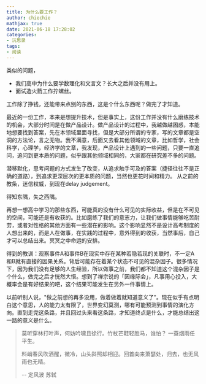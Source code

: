 ```yaml
---
title: 为什么要工作？
author: chiechie
mathjax: true
date: 2021-06-18 17:28:02
categories: 
- 沉思录
tags:
- 阅读
---
```


类似的问题， 

- 我们高中为什么要学数理化和文言文？长大之后并没有用上。
- 面试造火箭工作拧螺丝。

工作除了挣钱，还能带来点别的东西，这是个什么东西呢？做完了才知道。

最近的一份工作，本来是想提升技术，但是事实上，这份工作并没有什么磨练技术的机会，大部分时间是在做产品设计。做产品设计的过程中，我越做越困惑，本能地想要找到答案，先在本领域里面寻找，但是大部分所谓的专家，写的文章都是空洞的方法论，言之无物。我不满意，后面又去看其他领域的文章，比如哲学，社会科学，心理学，经济学的文章，我发现，产品设计上遇到的一些问题，只要一直追问，追问到更本质的问题，似乎跟其他领域相同的，大家都在研究差不多的问题。

潜移默化，思考问题的方式发生了改变，从追求触手可及的答案（捷径往往不是正确的道路），到追求更深层次的更本质的问题，当然也更花时间和精力。 从之前的教条，迷信权威，到现在delay judgement。

得知东隅，失之西隅。

再想一想高中学习的那些东西，可能真的没有什么可见的实际收益，但是在不可见的空间，可能还是有收获的。比如磨练了我们的意志力，让我们做事情能够吃苦耐劳，或者对性格的其他方面有一些潜在的影响。这个影响显然不是设计高考制度的人想出来的，而是人在做事，在实践的过程中，意外得到的收获，当然事后，自己才可以总结出来。冥冥之中命运的安排。

得到的教训：观察事件A和事件B在现实中存在某种若隐若现的关联时，不一定A和B就有直接的因果关系。背后可能存在着某个状态不可见的混杂因子。很多情况下，因为我们没有足够的人生经验，所以做事之前，我们都不知道这个混杂因子是个什么，做完之后才恍然大悟。想到了禅宗说的「因缘际会」，凡事用心投入，大概率会是有好结果的吧，这个结果可能发生在另外一件事情上。

以前听别人说，"做之前想的再多没用，做着做着就知道意义了"。现在似乎有点明白这个意思，人的能力太有限了，世界变幻莫测，哪有可能预测到事情的演化方向。直到走完这条路，并且回过头来看这条路，才知道终点是什么，才能总结出这一路的意义是什么。

> 莫听穿林打叶声，何妨吟啸且徐行。竹杖芒鞋轻胜马，谁怕？ 一蓑烟雨任平生。
> 
> 料峭春风吹酒醒，微冷，山头斜照却相迎。回首向来萧瑟处，归去，也无风雨也无晴。
> 
> -- 定风波 苏轼

